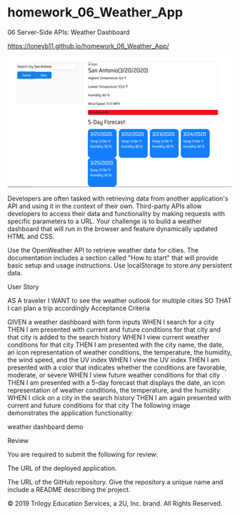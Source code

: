 # homework_06_Weather_App

06 Server-Side APIs: Weather Dashboard

https://loneyb11.github.io/homework_06_Weather_App/

![](images/Weather.png)

Developers are often tasked with retrieving data from another application's API and using it in the context of their own. Third-party APIs allow developers to access their data and functionality by making requests with specific parameters to a URL. Your challenge is to build a weather dashboard that will run in the browser and feature dynamically updated HTML and CSS.

Use the OpenWeather API to retrieve weather data for cities. The documentation includes a section called "How to start" that will provide basic setup and usage instructions. Use localStorage to store any persistent data.

User Story

AS A traveler
I WANT to see the weather outlook for multiple cities
SO THAT I can plan a trip accordingly
Acceptance Criteria

GIVEN a weather dashboard with form inputs
WHEN I search for a city
THEN I am presented with current and future conditions for that city and that city is added to the search history
WHEN I view current weather conditions for that city
THEN I am presented with the city name, the date, an icon representation of weather conditions, the temperature, the humidity, the wind speed, and the UV index
WHEN I view the UV index
THEN I am presented with a color that indicates whether the conditions are favorable, moderate, or severe
WHEN I view future weather conditions for that city
THEN I am presented with a 5-day forecast that displays the date, an icon representation of weather conditions, the temperature, and the humidity
WHEN I click on a city in the search history
THEN I am again presented with current and future conditions for that city
The following image demonstrates the application functionality:

weather dashboard demo

Review

You are required to submit the following for review:

The URL of the deployed application.

The URL of the GitHub repository. Give the repository a unique name and include a README describing the project.

© 2019 Trilogy Education Services, a 2U, Inc. brand. All Rights Reserved.

